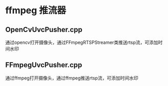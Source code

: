# ffmpeg 推流器

## OpenCvUvcPusher.cpp

通过opencv打开摄像头，通过FFmpegRTSPStreamer类推送rtsp流，可添加时间水印

## FFmpegUvcPusher.cpp

通过ffmpeg打开摄像头，通过ffmpeg推送rtsp流，可添加时间水印
